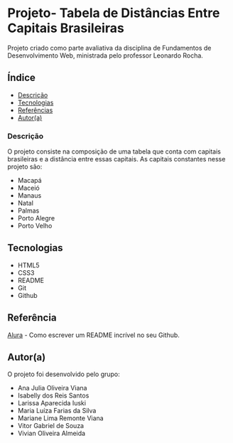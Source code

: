 # Projeto- Tabela de Distâncias Entre Capitais Brasileiras

Projeto criado como parte avaliativa da disciplina de Fundamentos de Desenvolvimento Web, ministrada pelo professor Leonardo Rocha.

## Índice

* [Descrição](#descrição)
* [Tecnologias](#tecnologias)
* [Referências](#referência)
* [Autor(a)](#autora)

### Descrição 

O projeto consiste na composição de uma tabela que conta com capitais brasileiras e a distância entre essas capitais. As capitais constantes nesse projeto são:

* Macapá
* Maceió
* Manaus
* Natal
* Palmas
* Porto Alegre
* Porto Velho

## Tecnologias

* HTML5 
* CSS3
* README
* Git
* Github

## Referência

[Alura](https://www.alura.com.br/artigos/escrever-bom-readme) - Como escrever um README incrível no seu Github.

## Autor(a)

O projeto foi desenvolvido pelo grupo:

* Ana Julia Oliveira Viana
* Isabelly dos Reis Santos
* Larissa Aparecida Iuski
* Maria Luíza Farias da Silva
* Mariane Lima Remonte Viana
* Vitor Gabriel de Souza
* Vivian Oliveira Almeida
